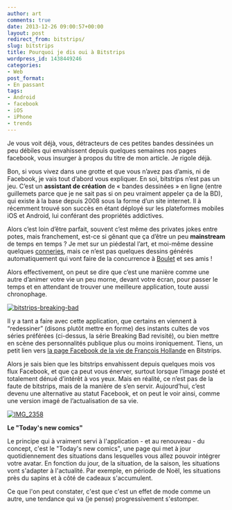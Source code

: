 ```yaml
---
author: art
comments: true
date: 2013-12-26 09:00:57+00:00
layout: post
redirect_from: bitstrips/
slug: bitstrips
title: Pourquoi je dis oui à Bitstrips
wordpress_id: 1438449246
categories:
- Web
post_format:
- En passant
tags:
- Android
- facebook
- iOS
- iPhone
- trends
---
```


Je vous voit déjà, vous, détracteurs de ces petites bandes dessinées un peu débiles qui envahissent depuis quelques semaines nos pages facebook, vous insurger à propos du titre de mon article. Je rigole déjà. 

Bon, si vous vivez dans une grotte et que vous n’avez pas d’amis, ni de Facebook, je vais tout d’abord vous expliquer. En soi, bitstrips n’est pas un jeu. C’est un **assistant de création** de « bandes dessinées » en ligne (entre guillemets parce que je ne sait pas si on peu vraiment appeler ça de la BD), qui existe à la base depuis 2008 sous la forme d’un site internet. Il à récemment trouvé son succès en étant déployé sur les plateformes mobiles iOS et Android, lui conférant des propriétés addictives.

Alors c’est loin d’être parfait, souvent c’est même des privates jokes entre potes, mais franchement, est-ce si gênant que ça d’être un peu **mainstream** de temps en temps ? Je met sur un piédestal l’art, et moi-même dessine quelques [conneries](http://irz.fr/category/dessins), mais ce n’est pas quelques dessins générés automatiquement qui vont faire de la concurrence à [Boulet](http://www.bouletcorp.com/) et ses amis !

Alors effectivement, on peut se dire que c’est une manière comme une autre d’animer votre vie un peu morne, devant votre écran, pour passer le temps et en attendant de trouver une meilleure application, toute aussi chronophage.

[![bitstrips-breaking-bad](https://static.irz.fr/2013/12/bitstrips-breaking-bad.jpg)](https://irz.fr/recherche?q=bitstrips-breaking-bad)

Il y a tant a faire avec cette application, que certains en viennent à “redessiner” (disons plutôt mettre en forme) des instants cultes de vos séries préférées (ci-dessus, la série Breaking Bad revisité), ou bien mettre en scène des personnalités publique plus ou moins ironiquement. Tiens, un petit lien vers [la page Facebook de la vie de François Hollande](https://www.facebook.com/LesAventuresDeFrancois) en Bitstrips.

Alors je sais bien que les bitstrips envahissent depuis quelques mois vos flux Facebook, et que ça peut vous énerver, surtout lorsque l’image posté et totalement dénué d’intérêt à vos yeux. Mais en réalité, ce n’est pas de la faute de bitstrips, mais de la manière de s’en servir. Aujourd’hui, c’est devenu une alternative au statut Facebook, et on peut le voir ainsi, comme une version imagé de l’actualisation de sa vie.


[![IMG_2358](https://static.irz.fr/2013/12/IMG_2358-640x528.jpg)](http://irz.fr/?attachment_id=1438449247)




**Le "Today's new comics"**




Le principe qui à vraiment servi à l'application - et au renouveau - du concept, c'est le "Today's new comics", une page qui met à jour quotidiennement des situations dans lesquelles vous allez pouvoir intégrer votre avatar. En fonction du jour, de la situation, de la saison, les situations vont s'adapter à l'actualité. Par exemple, en période de Noël, les situations près du sapins et à côté de cadeaux s'accumulent.




Ce que l'on peut constater, c'est que c'est un effet de mode comme un autre, une tendance qui va (je pense) progressivement s'estomper.



